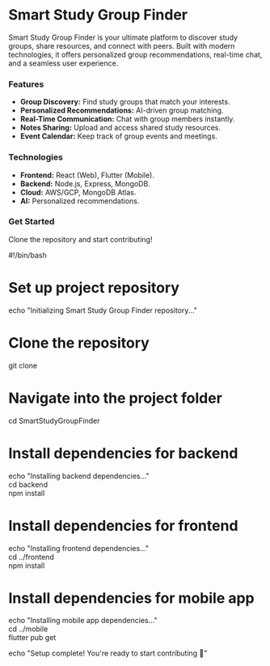 # Smart Study Group Finder  

Smart Study Group Finder is your ultimate platform to discover study groups, share resources, and connect with peers. Built with modern technologies, it offers personalized group recommendations, real-time chat, and a seamless user experience.  

### Features  
- **Group Discovery:** Find study groups that match your interests.  
- **Personalized Recommendations:** AI-driven group matching.  
- **Real-Time Communication:** Chat with group members instantly.  
- **Notes Sharing:** Upload and access shared study resources.  
- **Event Calendar:** Keep track of group events and meetings.  

### Technologies  
- **Frontend:** React (Web), Flutter (Mobile).  
- **Backend:** Node.js, Express, MongoDB.  
- **Cloud:** AWS/GCP, MongoDB Atlas.  
- **AI:** Personalized recommendations.  

### Get Started  
Clone the repository and start contributing!  

#!/bin/bash  

# Set up project repository  

echo "Initializing Smart Study Group Finder repository..."  

# Clone the repository  
git clone <repository-url>  

# Navigate into the project folder  
cd SmartStudyGroupFinder  

# Install dependencies for backend  
echo "Installing backend dependencies..."  
cd backend  
npm install  

# Install dependencies for frontend  
echo "Installing frontend dependencies..."  
cd ../frontend  
npm install  

# Install dependencies for mobile app  
echo "Installing mobile app dependencies..."  
cd ../mobile  
flutter pub get  

echo "Setup complete! You're ready to start contributing 🚀"  
